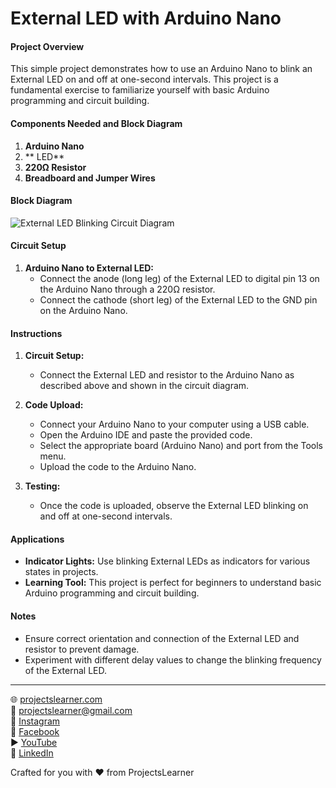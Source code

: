# External LED  with Arduino Nano

#### Project Overview

This simple project demonstrates how to use an Arduino Nano to blink an External LED on and off at one-second intervals. This project is a fundamental exercise to familiarize yourself with basic Arduino programming and circuit building.

#### Components Needed and Block Diagram

1. **Arduino Nano**
2. ** LED**
3. **220Ω Resistor**
4. **Breadboard and Jumper Wires**

#### Block Diagram

![External LED Blinking Circuit Diagram](https://example.com/LED-blinking-circuit-diagram)

#### Circuit Setup

1. **Arduino Nano to External LED:**
   - Connect the anode (long leg) of the External LED to digital pin 13 on the Arduino Nano through a 220Ω resistor.
   - Connect the cathode (short leg) of the External LED to the GND pin on the Arduino Nano.

#### Instructions

1. **Circuit Setup:**
   - Connect the External LED and resistor to the Arduino Nano as described above and shown in the circuit diagram.

2. **Code Upload:**
   - Connect your Arduino Nano to your computer using a USB cable.
   - Open the Arduino IDE and paste the provided code.
   - Select the appropriate board (Arduino Nano) and port from the Tools menu.
   - Upload the code to the Arduino Nano.

3. **Testing:**
   - Once the code is uploaded, observe the External LED blinking on and off at one-second intervals.

#### Applications

- **Indicator Lights:** Use blinking External LEDs as indicators for various states in projects.
- **Learning Tool:** This project is perfect for beginners to understand basic Arduino programming and circuit building.

#### Notes

- Ensure correct orientation and connection of the External LED and resistor to prevent damage.
- Experiment with different delay values to change the blinking frequency of the External LED.

---

🌐 [projectslearner.com](https://projectslearner.com)  
📧 [projectslearner@gmail.com](mailto:projectslearner@gmail.com)  
📸 [Instagram](https://www.instagram.com/projectslearner/)  
📘 [Facebook](https://www.facebook.com/projectslearner)  
▶️ [YouTube](https://www.youtube.com/@ProjectsLearner)  
📘 [LinkedIn](https://www.linkedin.com/in/projectslearner)  

Crafted for you with ❤️ from ProjectsLearner